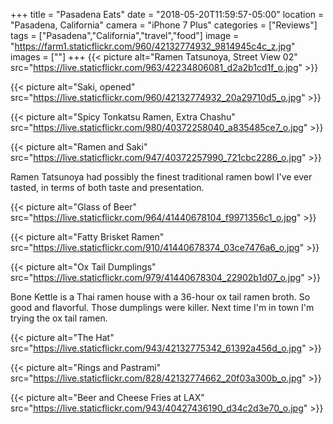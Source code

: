 +++
title = "Pasadena Eats"
date = "2018-05-20T11:59:57-05:00"
location = "Pasadena, California"
camera = "iPhone 7 Plus"
categories = ["Reviews"]
tags = ["Pasadena","California","travel","food"]
image = "https://farm1.staticflickr.com/960/42132774932_9814945c4c_z.jpg"
images = [""]
+++
{{< picture alt="Ramen Tatsunoya, Street View 02" src="https://live.staticflickr.com/963/42234806081_d2a2b1cd1f_o.jpg" >}}
<!--more-->

{{< picture alt="Saki, opened" src="https://live.staticflickr.com/960/42132774932_20a29710d5_o.jpg" >}}

{{< picture alt="Spicy Tonkatsu Ramen, Extra Chashu" src="https://live.staticflickr.com/980/40372258040_a835485ce7_o.jpg" >}}

{{< picture alt="Ramen and Saki" src="https://live.staticflickr.com/947/40372257990_721cbc2286_o.jpg" >}}

Ramen Tatsunoya had possibly the finest traditional ramen bowl I've ever tasted, in terms of both taste and presentation.

{{< picture alt="Glass of Beer" src="https://live.staticflickr.com/964/41440678104_f9971356c1_o.jpg" >}}

{{< picture alt="Fatty Brisket Ramen" src="https://live.staticflickr.com/910/41440678374_03ce7476a6_o.jpg" >}}

{{< picture alt="Ox Tail Dumplings" src="https://live.staticflickr.com/979/41440678304_22902b1d07_o.jpg" >}}

Bone Kettle is a Thai ramen house with a 36-hour ox tail ramen broth. So good and flavorful. Those dumplings were killer. Next time I'm in town I'm trying the ox tail ramen.

{{< picture alt="The Hat" src="https://live.staticflickr.com/943/42132775342_61392a456d_o.jpg" >}}

{{< picture alt="Rings and Pastrami" src="https://live.staticflickr.com/828/42132774662_20f03a300b_o.jpg" >}}

{{< picture alt="Beer and Cheese Fries at LAX" src="https://live.staticflickr.com/943/40427436190_d34c2d3e70_o.jpg" >}}
